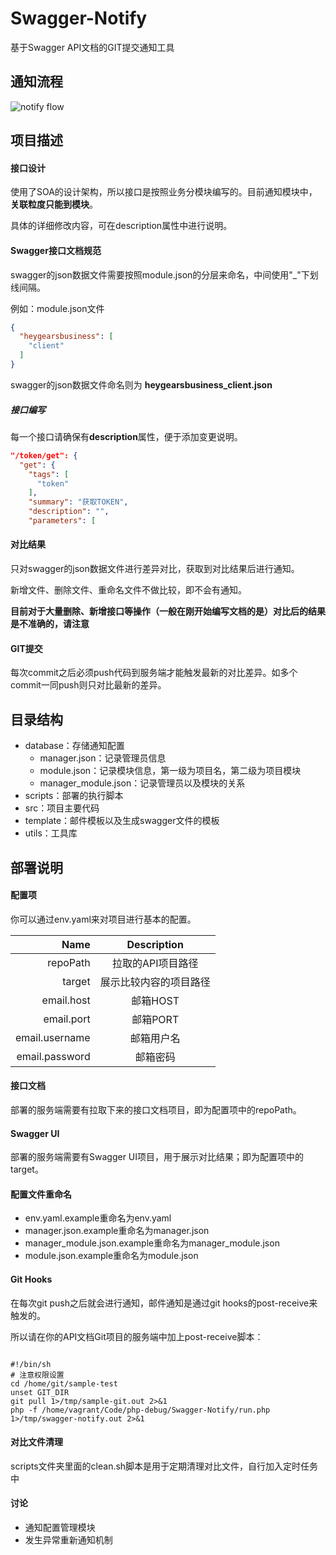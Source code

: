 # Swagger-Notify
基于Swagger API文档的GIT提交通知工具

## 通知流程
![notify flow](https://static.zgjian.cc/markdown/SwaggerNotifyFlow.jpg)

## 项目描述
#### 接口设计
使用了SOA的设计架构，所以接口是按照业务分模块编写的。目前通知模块中，**关联粒度只能到模块**。

具体的详细修改内容，可在description属性中进行说明。

#### Swagger接口文档规范
swagger的json数据文件需要按照module.json的分层来命名，中间使用"_"下划线间隔。

例如：module.json文件
```json
{
  "heygearsbusiness": [
    "client"
  ]
}
```
swagger的json数据文件命名则为 **heygearsbusiness_client.json**

##### 接口编写
每一个接口请确保有**description**属性，便于添加变更说明。
```json
"/token/get": {
  "get": {
    "tags": [
      "token"
    ],
    "summary": "获取TOKEN",
    "description": "",
    "parameters": [
```

#### 对比结果
只对swagger的json数据文件进行差异对比，获取到对比结果后进行通知。

新增文件、删除文件、重命名文件不做比较，即不会有通知。

**目前对于大量删除、新增接口等操作（一般在刚开始编写文档的是）对比后的结果是不准确的，请注意**

#### GIT提交
每次commit之后必须push代码到服务端才能触发最新的对比差异。如多个commit一同push则只对比最新的差异。

## 目录结构
- database：存储通知配置
  - manager.json：记录管理员信息
  - module.json：记录模块信息，第一级为项目名，第二级为项目模块
  - manager_module.json：记录管理员以及模块的关系
- scripts：部署的执行脚本
- src：项目主要代码
- template：邮件模板以及生成swagger文件的模板
- utils：工具库

## 部署说明
#### 配置项
你可以通过env.yaml来对项目进行基本的配置。

| Name          | Description   |
| -------------: |:-------------:|
| repoPath      | 拉取的API项目路径 |
| target      | 展示比较内容的项目路径 |
| email.host | 邮箱HOST      |
| email.port | 邮箱PORT      |
| email.username | 邮箱用户名      |
| email.password | 邮箱密码      |

#### 接口文档
部署的服务端需要有拉取下来的接口文档项目，即为配置项中的repoPath。

#### Swagger UI
部署的服务端需要有Swagger UI项目，用于展示对比结果；即为配置项中的target。

#### 配置文件重命名
- env.yaml.example重命名为env.yaml
- manager.json.example重命名为manager.json
- manager_module.json.example重命名为manager_module.json
- module.json.example重命名为module.json

#### Git Hooks
在每次git push之后就会进行通知，邮件通知是通过git hooks的post-receive来触发的。

所以请在你的API文档Git项目的服务端中加上post-receive脚本：
```shell

#!/bin/sh
# 注意权限设置
cd /home/git/sample-test
unset GIT_DIR
git pull 1>/tmp/sample-git.out 2>&1
php -f /home/vagrant/Code/php-debug/Swagger-Notify/run.php 1>/tmp/swagger-notify.out 2>&1

```

#### 对比文件清理
scripts文件夹里面的clean.sh脚本是用于定期清理对比文件，自行加入定时任务中

#### 讨论
- 通知配置管理模块
- 发生异常重新通知机制